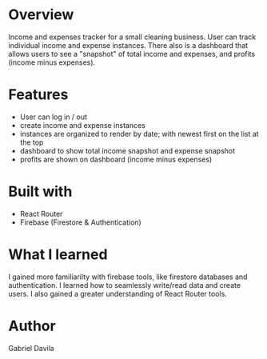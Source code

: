 # Overview
Income and expenses tracker for a small cleaning business. User can track individual income and expense instances. There also is a dashboard that allows users to see a "snapshot" of total income and expenses, and profits (income minus expenses).

# Features
- User can log in / out
- create income and expense instances
- instances are organized to render by date; with newest first on the list at the top
- dashboard to show total income snapshot and expense snapshot
- profits are shown on dashboard (income minus expenses)

# Built with
- React Router
- Firebase (Firestore & Authentication)
  
# What I learned
I gained more familiarilty with firebase tools, like firestore databases and authentication. I learned how to seamlessly write/read data and create users. I also gained a greater understanding of React Router tools.

# Author
Gabriel Davila
